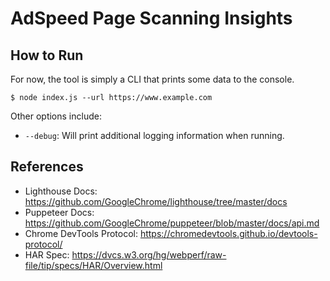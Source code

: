 # AdSpeed Page Scanning Insights

## How to Run

For now, the tool is simply a CLI that prints some data to the console.

```shell
$ node index.js --url https://www.example.com
```

Other options include:

-   `--debug`: Will print additional logging information when running.

## References

-   Lighthouse Docs: https://github.com/GoogleChrome/lighthouse/tree/master/docs
-   Puppeteer Docs: https://github.com/GoogleChrome/puppeteer/blob/master/docs/api.md
-   Chrome DevTools Protocol: https://chromedevtools.github.io/devtools-protocol/
-   HAR Spec: https://dvcs.w3.org/hg/webperf/raw-file/tip/specs/HAR/Overview.html


